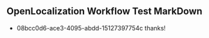 ## OpenLocalization Workflow Test MarkDown
* 08bcc0d6-ace3-4095-abdd-15127397754c thanks!

<!--HONumber=Aug16_HO1-->


